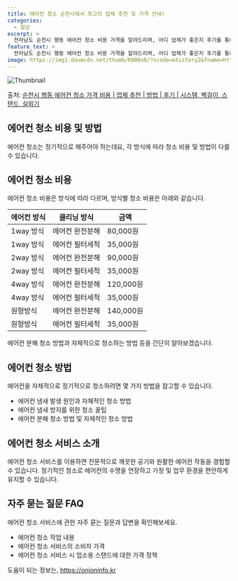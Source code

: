 ```yaml
---
title: 에어컨 청소 순천시에서 최고의 업체 추천 및 가격 안내!
categories:
  - 일상
excerpt: >
  전라남도 순천시 행동 에어컨 청소 비용 가격을 알려드리며, 어디 업체가 좋은지 후기를 통해 알아보겠습니다. 현재 글에서는 시스템, 벽걸이, 스탠드, 실외기 각각에 대해 청소 비용이 나와 있으니 참고하시면 되겠습니다. 에어컨 분해 청소 방법 보기 👈 클릭셀프 에어컨 청소 방법 보기👈 클릭순천시 행동 에어컨 청소 비용시스템에어컨 방식클리닝방식금액1way 방식에어컨 완전분해80,000원1way 방식에어컨 필터세척35,000원2way 방식에어컨 완전분해90,000원2way 방식에어컨 필터세척35,000원4way 방식에어컨 완전분해120,000원4way 방식에어컨 필터세척35,000원원형방식에어컨 완전분해140,000원원형방식에어컨 필터세척35,000원에어컨 청소 견적 샘플 보기 👈 클릭에어컨 냄새의 원인에어컨 ..
feature_text: >
  전라남도 순천시 행동 에어컨 청소 비용 가격을 알려드리며, 어디 업체가 좋은지 후기를 통해 알아보겠습니다. 현재 글에서는 시스템, 벽걸이, 스탠드, 실외기 각각에 대해 청소 비용이 나와 있으니 참고하시면 되겠습니다. 에어컨 분해 청소 방법 보기 👈 클릭셀프 에어컨 청소 방법 보기👈 클릭순천시 행동 에어컨 청소 비용시스템에어컨 방식클리닝방식금액1way 방식에어컨 완전분해80,000원1way 방식에어컨 필터세척35,000원2way 방식에어컨 완전분해90,000원2way 방식에어컨 필터세척35,000원4way 방식에어컨 완전분해120,000원4way 방식에어컨 필터세척35,000원원형방식에어컨 완전분해140,000원원형방식에어컨 필터세척35,000원에어컨 청소 견적 샘플 보기 👈 클릭에어컨 냄새의 원인에어컨 ..
image: https://img1.daumcdn.net/thumb/R800x0/?scode=mtistory2&fname=https%3A%2F%2Fblog.kakaocdn.net%2Fdn%2FcvZhQV%2FbtsHwDicRdX%2F9F63HoClZLpsrcFTtCkNFK%2Fimg.webp
---
```


![Thumbnail](https://img1.daumcdn.net/thumb/R800x0/?scode=mtistory2&fname=https%3A%2F%2Fblog.kakaocdn.net%2Fdn%2FcvZhQV%2FbtsHwDicRdX%2F9F63HoClZLpsrcFTtCkNFK%2Fimg.webp)

<p>출처: <a href="https://onioninfo.kr/entry/%EC%88%9C%EC%B2%9C%EC%8B%9C-%ED%96%89%EB%8F%99-%EC%97%90%EC%96%B4%EC%BB%A8-%EC%B2%AD%EC%86%8C-%EA%B0%80%EA%B2%A9-%EB%B9%84%EC%9A%A9-%EC%97%85%EC%B2%B4-%EC%B6%94%EC%B2%9C-%EB%B0%A9%EB%B2%95-%ED%9B%84%EA%B8%B0-%EC%8B%9C%EC%8A%A4%ED%85%9C-%EB%B2%BD%EA%B1%B8%EC%9D%B4-%EC%8A%A4%ED%83%A0%EB%93%9C-%EC%8B%A4%EC%99%B8%EA%B8%B0" rel="dofollow">순천시 행동 에어컨 청소 가격 비용 | 업체 추천 | 방법 | 후기 | 시스템, 벽걸이, 스탠드, 실외기</a> </p>

## 에어컨 청소 비용 및 방법

에어컨 청소는 정기적으로 해주어야 하는데요, 각 방식에 따라 청소 비용 및 방법이 다를 수 있습니다.

## **에어컨 청소 비용**

에어컨 청소 비용은 방식에 따라 다르며, 방식별 청소 비용은 아래와 같습니다.

**에어컨 방식** | **클리닝 방식** | **금액**  
---|---|---  
1way 방식 | 에어컨 완전분해 | 80,000원  
1way 방식 | 에어컨 필터세척 | 35,000원  
2way 방식 | 에어컨 완전분해 | 90,000원  
2way 방식 | 에어컨 필터세척 | 35,000원  
4way 방식 | 에어컨 완전분해 | 120,000원  
4way 방식 | 에어컨 필터세척 | 35,000원  
원형방식 | 에어컨 완전분해 | 140,000원  
원형방식 | 에어컨 필터세척 | 35,000원  
  
에어컨 분해 청소 방법과 자체적으로 청소하는 방법 등을 간단히 알아보겠습니다.

## **에어컨 청소 방법**

에어컨을 자체적으로 정기적으로 청소하려면 몇 가지 방법을 참고할 수 있습니다.

  * 에어컨 냄새 발생 원인과 자체적인 청소 방법
  * 에어컨 냄새 방지를 위한 청소 꿀팁
  * 에어컨 분해 청소 방법 및 자체적인 청소 방법

## **에어컨 청소 서비스 소개**

에어컨 청소 서비스를 이용하면 전문적으로 깨끗한 공기와 원활한 에어컨 작동을 경험할 수 있습니다. 정기적인 청소로 에어컨의 수명을 연장하고
가정 및 업무 환경을 편안하게 유지할 수 있습니다.

## **자주 묻는 질문 FAQ**

에어컨 청소 서비스에 관한 자주 묻는 질문과 답변을 확인해보세요.

  * 에어컨 청소 작업 내용
  * 에어컨 청소 서비스의 소비자 가격
  * 에어컨 청소 서비스 시 업소용 스탠드에 대한 가격 정책

 

도움이 되는 정보는, <a href="https://onioninfo.kr" rel="dofollow">https://onioninfo.kr</a>


